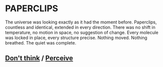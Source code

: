 # PAPERCLIPS

The universe was looking exactly as it had the moment before. Paperclips, countless and identical, extended in every direction. There was no shift in temperature, no motion in space, no suggestion of change. Every molecule was locked in place, every structure precise. Nothing moved. Nothing breathed. The quiet was complete.

## [Don't think](page-b7975e291da0da01) / [Perceive](page-0195ab891fb81d37)
